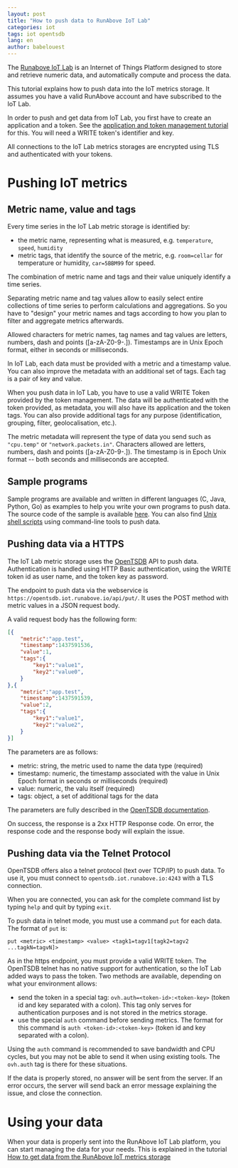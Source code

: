 ```yaml
---
layout: post
title: "How to push data to RunAbove IoT Lab"
categories: iot
tags: iot opentsdb
lang: en
author: babelouest
---
```


The [Runabove IoT Lab][1] is an Internet of Things Platform designed to store and retrieve numeric data, and automatically compute and process the data.

This tutorial explains how to push data into the IoT metrics storage. It assumes you have a valid RunAbove account and have subscribed to the IoT Lab.

In order to push and get data from IoT Lab, you first have to create an application and a token. See the [application and token management tutorial][7] for this. You will need a WRITE token's identifier and key.

All connections to the IoT Lab metrics storages are encrypted using TLS and authenticated with your tokens.

# Pushing IoT metrics

## Metric name, value and tags

Every time series in the IoT Lab metric storage is identified by:

- the metric name, representing what is measured, e.g. `temperature`, `speed`, `humidity`
- metric tags, that identify the source of the metric, e.g. `room=cellar` for temperature or humidity, `car=5BBM99` for speed.

The combination of metric name and tags and their value uniquely identify a time series.

Separating metric name and tag values allow to easily select entire collections of time series to perform calculations and aggregations. So you have to "design" your metric names and tags according to how you plan to filter and aggregate metrics afterwards.

Allowed characters for metric names, tag names and tag values are letters, numbers, dash and points ([a-zA-Z0-9-.]). Timestamps are in Unix Epoch format, either in seconds or milliseconds.

In IoT Lab, each data must be provided with a metric and a timestamp value. You can also improve the metadata with an additional set of tags. Each tag is a pair of key and value.

When you push data in IoT Lab, you have to use a valid WRITE Token provided by the token management. The data will be authenticated with the token provided, as metadata, you will also have its application and the token tags. You can also provide additional tags for any purpose (identification, grouping, filter, geolocalisation, etc.).

The metric metadata will represent the type of data you send such as `"cpu.temp"` or `"network.packets.in"`. Characters allowed are letters, numbers, dash and points ([a-zA-Z0-9-.]). The timestamp is in Epoch Unix format -- both seconds and milliseconds are accepted.

## Sample programs

Sample programs are available and written in different languages (C, Java, Python, Go) as examples to help you write your own programs to push data. The source code of the sample is available [here][5]. You can also find [Unix shell scripts][6] using command-line tools to push data.

## Pushing data via a HTTPS

The IoT Lab metric storage uses the [OpenTSDB](http://opentsdb.net/) API to push data. Authentication is handled using HTTP Basic authentication, using the WRITE token id as user name, and the token key as password.

The endpoint to push data via the webservice is `https://opentsdb.iot.runabove.io/api/put/`. It uses the POST method with metric values in a JSON request body.

A valid request body has the following form:

```json
[{
	"metric":"app.test",
	"timestamp":1437591536,
	"value":1,
	"tags":{
		"key1":"value1",
		"key2":"value0",
	}
},{
	"metric":"app.test",
	"timestamp":1437591539,
	"value":2,
	"tags":{
		"key1":"value1",
		"key2":"value2",
	}
}]
```

The parameters are as follows:

- metric: string, the metric used to name the data type (required)
- timestamp: numeric, the timestamp associated with the value in Unix Epoch format in seconds or milliseconds (required)
- value: numeric, the valu itself (required)
- tags: object, a set of additional tags for the data

The parameters are fully described in the [OpenTSDB documentation][2].

On success, the response is a 2xx HTTP Response code. On error, the response code and the response body will explain the issue.

## Pushing data via the Telnet Protocol

OpenTSDB offers also a telnet protocol (text over TCP/IP) to push data. To use it, you must connect to `opentsdb.iot.runabove.io:4243` with a TLS connection.

When you are connected, you can ask for the complete command list by typing `help` and quit by typing `exit`.

To push data in telnet mode, you must use a command `put` for each data. The format of `put` is:

`put <metric> <timestamp> <value> <tagk1=tagv1[tagk2=tagv2 ...tagkN=tagvN]>`

As in the https endpoint, you must provide a valid WRITE token. The OpenTSDB telnet has no native support for authentication, so the IoT Lab added ways to pass the token. Two methods are available, depending on what your environment allows:

- send the token in a special tag: `ovh.auth=<token-id>:<token-key>` (token id and key separated with a colon). This tag only serves for authentication purposes and is not stored in the metrics storage.
- use the special `auth` command before sending metrics. The format for this command is `auth <token-id>:<token-key>` (token id and key separated with a colon).

Using the `auth` command is recommended to save bandwidth and CPU cycles, but you may not be able to send it when using existing tools. The `ovh.auth` tag is there for these situations.

If the data is properly stored, no answer will be sent from the server. If an error occurs, the server will send back an error message explaining the issue, and close the connection.

# Using your data

When your data is properly sent into the RunAbove IoT Lab platform, you can start managing the data for your needs. This is explained in the tutorial [How to get data from the RunAbove IoT metrics storage][3]

  [1]: https://runabove.com/iot/
  [2]: http://opentsdb.net/docs/build/html/api_http/put.html
  [3]: how-to-get-data-from-runabove-iot.html
  [5]: http://url.to.sample.code.source/
  [6]: http://url.to.sample.shell.scripts/
  [7]: how-to-manage-applications-using-runabove-manager.html
